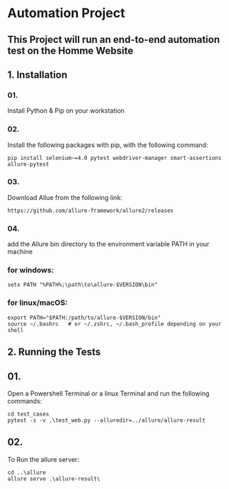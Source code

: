 # Automation Project

## This Project will run an end-to-end automation test on the Homme Website

## 1. Installation

### 01.

Install Python & Pip on your workstation

### 02.

Install the following packages with pip, with the following command:

```
pip install selenium~=4.0 pytest webdriver-manager smart-assertions allure-pytest
```

### 03.

Download Allue from the following link:

```
https://github.com/allure-framework/allure2/releases
```

### 04.

add the Allure bin directory to the environment variable PATH in your machine

### for windows:

```
setx PATH "%PATH%;\path\to\allure-$VERSION\bin"
```

### for linux/macOS:

```
export PATH="$PATH:/path/to/allure-$VERSION/bin"
source ~/.bashrc   # or ~/.zshrc, ~/.bash_profile depending on your shell
```

## 2. Running the Tests

## 01.

Open a Powershell Terminal or a linux Terminal and run the following commands:

```
cd test_cases
pytest -s -v .\test_web.py --alluredir=../allure/allure-result
```

## 02.

To Run the allure server:

```
cd ..\allure
allure serve .\allure-result\
```
